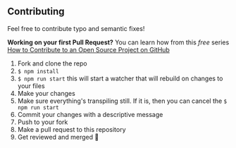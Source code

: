 ## Contributing

Feel free to contribute typo and semantic fixes!

**Working on your first Pull Request?** You can learn how from this *free* series
[How to Contribute to an Open Source Project on GitHub](https://egghead.io/series/how-to-contribute-to-an-open-source-project-on-github)

1. Fork and clone the repo
2. `$ npm install`
3. `$ npm run start` this will start a watcher that will rebuild on changes to your files
4. Make your changes
5. Make sure everything's transpiling still. If it is, then you can cancel the `$ npm run start`
6. Commit your changes with a descriptive message
7. Push to your fork
8. Make a pull request to this repository
9. Get reviewed and merged 🎉



